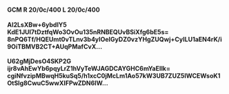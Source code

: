 #### GCM R 20/0c/400 L 20/0c/400
**AI2LsXBw+6ybdIY5**<br/>**KdE1JUl7tDztfqWo3OvOu135nRNBEQUvBSiXfg6bE5s=**<br/>**8nPQ6Tf/HQEUmt0vTLnv3b4yIOeIGyDZ0vzYHgZUQwj+CyILU1aEN4rK/i9OiTBMVB2CT+AUqPMafCvX...**<br/><br/>
**U62gMjDesO4SKP2G**<br/>**ijr8vAhEwYb6pqyLrZ1hVyTeWJAGDCAYGHC6mYaEIIk=**<br/>**cgiNfvzipMBwqH5kuSq5/h1xcC0jMcLm1Ao57kW3UB7ZUZ5lWCEWsoK1OtSlg8CwuC5wwXIFPwZDN6IW...**